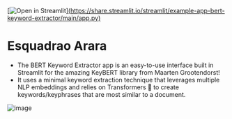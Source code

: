 [![Open in Streamlit](https://static.streamlit.io/badges/streamlit_badge_black_white.svg)][(https://share.streamlit.io/streamlit/example-app-bert-keyword-extractor/main/app.py)](https://brunobf09-esquadrao-arara-app-i43tb5.streamlit.app/)

# Esquadrao Arara

- The BERT Keyword Extractor app is an easy-to-use interface built in
   Streamlit for the amazing KeyBERT library from Maarten Grootendorst!
 - It uses a minimal keyword extraction technique that leverages
   multiple NLP embeddings and relies on Transformers 🤗 to create
   keywords/keyphrases that are most similar to a document.

![image](https://user-images.githubusercontent.com/27242399/140746511-1205f24a-869f-4b24-9ed7-9153cfeef8e3.png)
